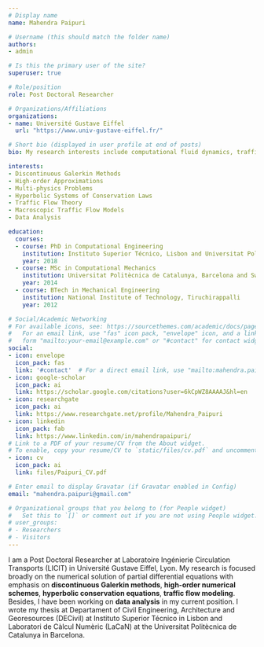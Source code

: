 ```yaml
---
# Display name
name: Mahendra Paipuri

# Username (this should match the folder name)
authors:
- admin

# Is this the primary user of the site?
superuser: true

# Role/position
role: Post Doctoral Researcher

# Organizations/Affiliations
organizations:
- name: Université Gustave Eiffel
  url: "https://www.univ-gustave-eiffel.fr/"

# Short bio (displayed in user profile at end of posts)
bio: My research interests include computational fluid dynamics, traffic flow modeling, data analysis.

interests:
- Discontinuous Galerkin Methods
- High-order Approximations
- Multi-physics Problems
- Hyperbolic Systems of Conservation Laws
- Traffic Flow Theory
- Macroscopic Traffic Flow Models
- Data Analysis

education:
  courses:
  - course: PhD in Computational Engineering
    institution: Instituto Superior Técnico, Lisbon and Universitat Politècnica de Catalunya, Barcelona
    year: 2018
  - course: MSc in Computational Mechanics
    institution: Universitat Politècnica de Catalunya, Barcelona and Swansea University, Swansea
    year: 2014
  - course: BTech in Mechanical Engineering
    institution: National Institute of Technology, Tiruchirappalli
    year: 2012

# Social/Academic Networking
# For available icons, see: https://sourcethemes.com/academic/docs/page-builder/#icons
#   For an email link, use "fas" icon pack, "envelope" icon, and a link in the
#   form "mailto:your-email@example.com" or "#contact" for contact widget.
social:
- icon: envelope
  icon_pack: fas
  link: '#contact'  # For a direct email link, use "mailto:mahendra.paipuri@gmail.com".
- icon: google-scholar
  icon_pack: ai
  link: https://scholar.google.com/citations?user=6kCpWZ8AAAAJ&hl=en
- icon: researchgate
  icon_pack: ai
  link: https://www.researchgate.net/profile/Mahendra_Paipuri
- icon: linkedin
  icon_pack: fab
  link: https://www.linkedin.com/in/mahendrapaipuri/
# Link to a PDF of your resume/CV from the About widget.
# To enable, copy your resume/CV to `static/files/cv.pdf` and uncomment the lines below.
- icon: cv
  icon_pack: ai
  link: files/Paipuri_CV.pdf

# Enter email to display Gravatar (if Gravatar enabled in Config)
email: "mahendra.paipuri@gmail.com"

# Organizational groups that you belong to (for People widget)
#   Set this to `[]` or comment out if you are not using People widget.
# user_groups:
# - Researchers
# - Visitors
---
```


I am a Post Doctoral Researcher at Laboratoire Ingénierie Circulation Transports (LICIT) in Université Gustave Eiffel, Lyon.  My research is focused broadly on the numerical solution of partial differential equations with emphasis on **discontinuous Galerkin methods**, **high-order numerical schemes**, **hyperbolic conservation equations**, **traffic flow modeling**. Besides, I have been working on **data analysis** in my current position. I wrote my thesis at Departament of Civil Engineering, Architecture and Georesources (DECivil) at Instituto Superior Técnico in Lisbon and Laboratori de Càlcul Numèric (LaCaN) at the Universitat Politècnica de Catalunya in Barcelona.

